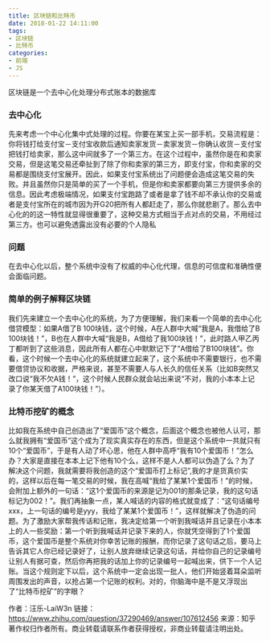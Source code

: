 ```yaml
---
title: 区块链和比特币
date: 2018-01-22 14:11:00
tags: 
- 区块链
- 比特币
categories:
- 前端
- JS
---
```

区块链是一个去中心化处理分布式账本的数据库<!--more-->
### 去中心化
先来考虑一个中心化集中式处理的过程。你要在某宝上买一部手机，交易流程是：你将钱打给支付宝－支付宝收款后通知卖家发货－卖家发货－你确认收货－支付宝把钱打给卖家，那么这中间就多了一个第三方。在这个过程中，虽然你是在和卖家交易，但是这笔交易还牵扯到了除了你和卖家的第三方，即支付宝，你和卖家的交易都是围绕支付宝展开。因此，如果支付宝系统出了问题便会造成这笔交易的失败。并且虽然你只是简单的买了一个手机，但是你和卖家都要向第三方提供多余的信息。因此考虑极端情况，如果支付宝跑路了或者是拿了钱不却不承认你的交易或者是支付宝所在的城市因为开G20把所有人都赶走了，那么你就悲剧了。那么去中心化的的这一特性就显得很重要了，这种交易方式相当于点对点的交易，不用经过第三方。也可以避免透露出没有必要的个人隐私
### 问题
在去中心化以后，整个系统中没有了权威的中心化代理，信息的可信度和准确性便会面临问题。
### 简单的例子解释区块链
我们先来建立一个去中心化的系统，为了方便理解，我们来看一个简单的去中心化借贷模型：如果A借了B 100块钱，这个时候，A在人群中大喊“我是A，我借给了B 100块钱！”，B也在人群中大喊“我是B，A借给了我100块钱！”，此时路人甲乙丙丁都听到了这些消息，因此所有人都在心中默默记下了“A借给了B100块钱”。你看，这个时候一个去中心化的系统就建立起来了，这个系统中不需要银行，也不需要借贷协议和收据，严格来说，甚至不需要人与人长久的信任关系（比如B突然又改口说“我不欠A钱！”，这个时候人民群众就会站出来说“不对，我的小本本上记录了你某天借了A100块钱！”）。
### 比特币挖矿的概念
比如我在系统中自己创造出了“爱国币”这个概念，后面这个概念也被他人认可，那么就我拥有“爱国币”这个成为了现实真实存在的东西，但是这个系统中一共就只有10个“爱国币”，于是有人动了坏心思，他在人群中高呼“我有10个爱国币！”怎么办？大家是直接在本本上记下他有10个么，这样不是人人都可以伪造了么？为了解决这个问题，我就需要将我创造的这个“爱国币打上标记”,我的才是货真价实的，这样以后在每一笔交易的时候，我在高喊“我给了某某1个爱国币！”的时候，会附加上额外的一句话：“这1个爱国币的来源是记为001的那条记录，我的这句话标记为002！”。我们再抽象一点，某人喊话的内容的格式就变成了：“这句话编号xxx，上一句话的编号是yyy，我给了某某1个爱国币！”，这样就解决了伪造的问题。为了激励大家帮我传话和记账，我决定给第一个听到我喊话并且记录在小本本上的人一些奖励：第一个听到我喊话并记录下来的人，你就凭空得到了1个爱国币，这个爱国币是整个系统对你幸苦记账的报酬，而你记录了这句话之后，要马上告诉其它人你已经记录好了，让别人放弃继续记录这句话，并给你自己的记录编号让别人有据可查，然后你再把我的话加上你的记录编号一起喊出来，供下一个人记账。当这个规则定下以后，这个系统中一定会出现一批人，他们开始竖着耳朵监听周围发出的声音，以抢占第一个记账的权利。对的，你脑海中是不是又浮现出了“比特币挖矿”的字眼？

作者：汪乐-LaiW3n
链接：https://www.zhihu.com/question/37290469/answer/107612456
来源：知乎
著作权归作者所有。商业转载请联系作者获得授权，非商业转载请注明出处。

